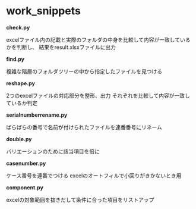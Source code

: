 # work_snippets


__check.py__

excelファイル内の記載と実際のフォルダの中身を比較して内容が一致しているかを判断し、
結果をresult.xlsxファイルに出力


__find.py__

複雑な階層のフォルダツリーの中から指定したファイルを見つける



__reshape.py__	

2つのexcelファイルの対応部分を整形、出力
それぞれを比較して内容が一致しているか判定



__serialnumberrename.py__

ばらばらの番号で名前が付けられたファイルを連番番号にリネーム


__double.py__

バリエーションのために該当項目を倍に

__casenumber.py__

ケース番号を連番でつける
excelのオートフィルで小回りがきかないとき用

__component.py__

excelの対象範囲を抜きだして条件に合った項目をリストアップ
